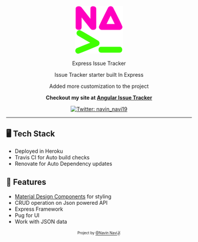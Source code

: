 <p align="center">
  <a href="https://navin-navi.github.io">
    <img alt="Navin | Logo" src="https://raw.githubusercontent.com/navin-navi/navin-navi.github.io/dev/static/logo.png" width="130" />
  </a>
</p>

<p align="center">
  Express Issue Tracker
</p>

<p align="center">
  Issue Tracker starter built In Express
</p>

<p align="center">
  Added more customization to the project
</p>

<p align="center">
  <strong>
  Checkout my site at <a href="https://navin-navi.github.io/angular-issue-tracker/">Angular Issue Tracker</a>
  </strong>
</p>

<p align="center">
  <a href="https://twitter.com/navin_navi19">
    <img alt="Twitter: navin_navi19" src="https://img.shields.io/twitter/follow/navin_navi19.svg?style=social" target="_blank" />
  </a>
</p>

---

## 🖥 Tech Stack

- Deployed in Heroku
- Travis CI for Auto build checks
- Renovate for Auto Dependency updates

## 🚀 Features

- [Material Design Components](https://material.io/) for styling
- CRUD operation on Json powered API
- Express Framework
- Pug for UI
- Work with JSON data

<div align="center">

<sub><sup>Project by <a href="https://github.com/navin-navi"> @Navin Navi</a></sup></sub><small>✌</small>

</div>
